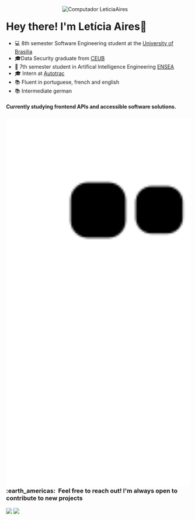 <img src="https://user-images.githubusercontent.com/72623771/211886316-b79d876e-0745-4dfa-a51d-ab21899bcb4a.png" min-width="350px" max-width="350px" width="350px" align="right" alt="Computador LeticiaAires">

# Hey there! I'm Letícia Aires📍




- 💻 8th semester Software Engineering student at the <a href="http://www.unb.br">University of Brasilia</a>
- 🎓Data Security graduate from <a href="https://www.uniceub.br/">CEUB</a> 
- 🌱 7th semester student in Artifical Intelligence Engineering <a href="https://www.ensea.fr/fr"> ENSEA </a>
- 🎓 Intern at <a href=https://www.autotrac.com.br/>Autotrac</a>
- 📚 Fluent in portuguese, french and english
- 📚 Intermediate german

#### Currently studying frontend APIs and accessible software solutions.

  
<div>
  
 <img src="https://github.com/LeticiaAires/LeticiaAires/blob/output/github-contribution-grid-snake.svg" min-width="900px" max-width="900px" width="900px" align="left" alt="Computador LeticiaAires">
  
  <h3> :earth_americas: &nbsp;Feel free to reach out! I'm always open to contribute to new projects </h3> 
  <a href="https://www.instagram.com/ttuce_/" target="_blank"><img src="https://img.shields.io/badge/-Instagram-%23E4405F?style=for-the-badge&logo=instagram&logoColor=purple" target="_blank"></a>
  <a href = "mailto:leticia.assuncao.aires@gmail.com"><img src="https://img.shields.io/badge/-Gmail-%23333?style=for-the-badge&logo=gmail&logoColor=purple" target="_blank"></a>
